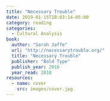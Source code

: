 ```yaml
---
title: "Necessary Trouble"
date: 2019-01-15T18:03:14-05:00
category: reading
categories:
  - Cultural Analysis
book:
  author: "Sarah Jaffe"
  url: "http://necessarytrouble.org/"
  title: "Necessary Trouble"
  publisher: "Bold Type"
  publish_year: 2016
  year_read: 2018
resources:
  - name: cover
    src: images/cover.jpg
---
```


